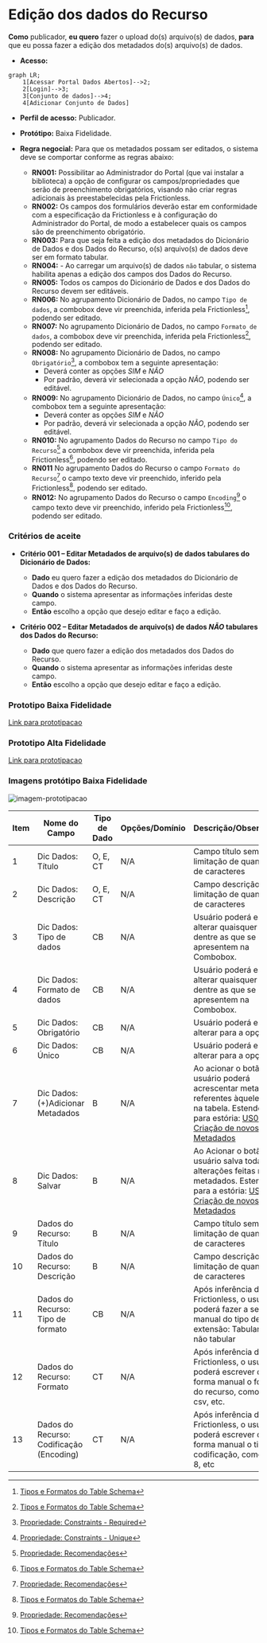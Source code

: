 # Edição dos dados do Recurso

**Como** publicador, **eu quero**  fazer o upload do(s) arquivo(s) de dados, **para** que eu possa fazer a edição dos metadados do(s) arquivo(s) de dados.

- **Acesso:** 

```mermaid
graph LR;
    1[Acessar Portal Dados Abertos]-->2;
    2[Login]-->3;
    3[Conjunto de dados]-->4;
    4[Adicionar Conjunto de Dados]
```


- **Perfil de acesso:** Publicador. 
- **Protótipo:** Baixa Fidelidade.

- **Regra negocial:** Para que os metadados possam ser editados, o sistema deve se comportar conforme as regras abaixo:
	- **RN001:** Possibilitar ao Administrador do Portal (que vai instalar a biblioteca) a opção de configurar os campos/propriedades que serão de preenchimento obrigatórios, visando não criar regras adicionais às preestabelecidas pela Frictionless. 
	- **RN002:** Os campos dos formulários deverão estar em conformidade com a especificação da Frictionless e à configuração do Administrador do Portal, de modo a estabelecer quais os campos são de preenchimento obrigatório.
	- **RN003:** Para que seja feita a edição dos metadados do Dicionário de Dados e dos Dados do Recurso, o(s) arquivo(s) de dados deve ser em formato tabular.
	- **RN004:** - Ao carregar um arquivo(s) de dados `não` tabular, o sistema habilita apenas a edição dos campos dos Dados do Recurso. 
	- **RN005:** Todos os campos do Dicionário de Dados e dos Dados do Recurso devem ser editáveis.
	- **RN006:** No agrupamento Dicionário de Dados, no campo `Tipo de dados`, a combobox deve vir preenchida, inferida pela Frictionless[^1], podendo ser editado.
	- **RN007:** No agrupamento Dicionário de Dados, no campo `Formato de dados`, a combobox deve vir preenchida, inferida pela Frictionless[^1], podendo ser editado.
    - **RN008:** No agrupamento Dicionário de Dados, no campo `Obrigatório`[^2], a combobox tem a seguinte apresentação:
        - Deverá conter as opções *SIM* e *NÃO* 
        - Por padrão, deverá vir selecionada a opção *NÃO*, podendo ser editável. 
	- **RN009:** No agrupamento Dicionário de Dados, no campo `Único`[^3], a combobox tem a seguinte apresentação:
    	- Deverá conter as opções *SIM* e *NÃO*
    	- Por padrão, deverá vir selecionada a opção *NÃO*, podendo ser editável. 
    - **RN010:** No agrupamento Dados do Recurso no campo `Tipo do Recurso`[^4] a combobox deve vir preenchida, inferida pela Frictionless[^1], podendo ser editado.
    - **RN011** No agrupamento Dados do Recurso o campo `Formato do Recurso`[^4] o campo texto deve vir preenchido, inferido pela Frictionless[^1], podendo ser editado.
    - **RN012:** No agrupamento Dados do Recurso o campo `Encoding`[^4] o campo texto deve vir preenchido, inferido pela Frictionless[^1], podendo ser editado.

### Critérios de aceite

- **Critério 001 – Editar Metadados de arquivo(s) de dados tabulares do Dicionário de Dados:**
	- **Dado**  eu quero fazer a edição dos metadados do Dicionário de Dados e dos Dados do Recurso. 
	- **Quando** o sistema apresentar as informações inferidas deste campo.
	- **Então** escolho a opção que desejo editar e faço a edição.

- **Critério 002 – Editar Metadados de arquivo(s) de dados *NÃO* tabulares dos Dados do Recurso:**
	- **Dado** que quero fazer a edição dos metadados dos Dados do Recurso.
	- **Quando** o sistema apresentar as informações inferidas deste campo.
	- **Então** escolho a opção que desejo editar e faço a edição.

### Prototipo Baixa Fidelidade

[Link para prototipacao](/assets/pdfs/prototipo_telas_ckan.pdf)

### Prototipo Alta Fidelidade

[Link para prototipacao](https://www.figma.com/proto/X0SZVAiL6Auf6pqssoewnn/SEPLAG-CKAN?node-id=2%3A387&scaling=min-zoom&page-id=2%3A387&starting-point-node-id=217%3A1115) 
### Imagens protótipo Baixa Fidelidade

![imagem-prototipacao](/assets/imagem.png)

| Item |                        Nome do Campo                        | Tipo de Dado | Opções/Domínio |     Descrição/Observações      |
|------|-------------------------------------------------------------|------------------|----------------|--------------------------------|
|    1 | Dic Dados: Título                 | O, E, CT              | N/A        | Campo título sem limitação de quantidade de caracteres            |
|    2 | Dic Dados: Descrição              | O, E, CT              | N/A            | Campo descrição sem limitação de quantidade de caracteres     |
|    3 | Dic Dados: Tipo de dados | CB             | N/A            | Usuário poderá escolher alterar quaisquer opções dentre as que se apresentem na Combobox. |
|    4 | Dic Dados: Formato de dados  | CB              | N/A            | Usuário poderá escolher alterar quaisquer opções dentre as que se apresentem na Combobox. |
|    5 | Dic Dados: Obrigatório                         | CB                | N/A            | Usuário poderá escolher alterar para a opção *SIM*|
|    6 | Dic Dados: Único  | CB              | N/A            | Usuário poderá escolher alterar para a opção *SIM* |	
|    7 | Dic Dados: (+)Adicionar Metadados  | B              | N/A            | Ao acionar o botão o usuário poderá acrescentar metadados referentes àquele campo na tabela. Estende-se para estória: [US004  - Criação de novos Metadados](/estorias_de_usuarios/04_criacao_de_novos_metadados)|
|    8 | Dic Dados: 	Salvar  | B              | N/A            | Ao Acionar o botão, o usuário salva todas as alterações feitas nos metadados. Estende-se para a estória: [US008  - Criação de novos Metadados](/estorias_de_usuarios/08_salvar_dados_do_recurso) |
|    9 | Dados do Recurso: Título               | B              | N/A            | Campo título sem limitação de quantidade de caracteres |
|    10 | Dados do Recurso: Descrição           | B              | N/A            | Campo descrição sem limitação de quantidade de caracteres  |
|    11 | Dados do Recurso: Tipo de formato   | CB              | N/A            | Após inferência da Frictionless, o usuário poderá fazer a seleção manual do tipo de extensão: Tabular ou não tabular |
|    12 | Dados do Recurso: Formato           | CT              | N/A            | Após inferência da Frictionless, o usuário poderá escrever de forma manual o formato do recurso, como: xls, csv, etc.    |
|    13 | Dados do Recurso: Codificação (Encoding)           | CT              | N/A            | Após inferência da Frictionless, o usuário poderá escrever de forma manual o tipo de codificação, como UTF-8, etc |

[^1]: [Tipos e Formatos do Table Schema](https://specs.frictionlessdata.io/table-schema/#types-and-formats)
[^2]: [Propriedade: Constraints - Required](https://specs.frictionlessdata.io/table-schema/#constraints:~:text=Description-,required,-boolean)
[^3]: [Propriedade: Constraints - Unique](https://specs.frictionlessdata.io/table-schema/#constraints:~:text=represent%20null%20values.-,unique,-boolean)
[^4]: [Propriedade: Recomendações](https://specs.frictionlessdata.io/data-resource/#metadata-properties:~:text=Recommended%20Properties) 